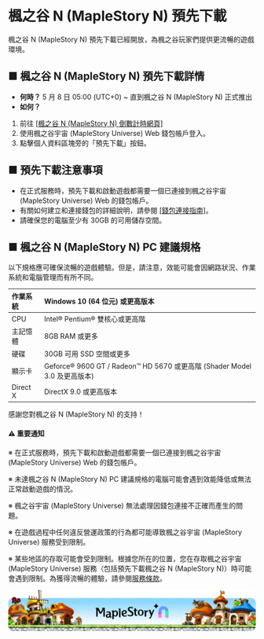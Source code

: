 # 楓之谷 N (MapleStory N) 預先下載

楓之谷 N (MapleStory N) 預先下載已經開放，為楓之谷玩家們提供更流暢的遊戲環境。

## ■ 楓之谷 N (MapleStory N) 預先下載詳情
*   **何時？** 5 月 8 日 05:00 (UTC+0) ~ 直到楓之谷 N (MapleStory N) 正式推出
*   **如何？**
1.  前往 [\[楓之谷 N (MapleStory N) 倒數計時網頁\]](https://msu.io/maplestoryn/launch-countdown)
2.  使用楓之谷宇宙 (MapleStory Universe) Web 錢包帳戶登入。
3.  點擊個人資料區塊旁的「預先下載」按鈕。
## ■ 預先下載注意事項
*   在正式服務時，預先下載和啟動遊戲都需要一個已連接到楓之谷宇宙 (MapleStory Universe) Web 的錢包帳戶。
*   有關如何建立和連接錢包的詳細說明，請參閱 [\[錢包連接指南\]](https://docs.maplestoryn.io/msn-101/learn-more/wallet-connect)。
*   請確保您的電腦至少有 30GB 的可用儲存空間。
## ■ 楓之谷 N (MapleStory N) PC 建議規格

以下規格應可確保流暢的遊戲體驗。但是，請注意，效能可能會因網路狀況、作業系統和電腦管理而有所不同。

| 作業系統 | Windows 10 (64 位元) 或更高版本 |
|:---|:---|
| CPU | Intel® Pentium® 雙核心或更高階 |
| 主記憶體 | 8GB RAM 或更多 |
| 硬碟 | 30GB 可用 SSD 空間或更多 |
| 顯示卡 | Geforce® 9600 GT / Radeon™ HD 5670 或更高階 (Shader Model 3.0 及更高版本) |
| Direct X | DirectX 9.0 或更高版本 |

感謝您對楓之谷 N (MapleStory N) 的支持！

#### ⚠️ 重要通知

※ 在正式服務時，預先下載和啟動遊戲都需要一個已連接到楓之谷宇宙 (MapleStory Universe) Web 的錢包帳戶。

※ 未達楓之谷 N (MapleStory N) PC 建議規格的電腦可能會遇到效能降低或無法正常啟動遊戲的情況。

※ 楓之谷宇宙 (MapleStory Universe) 無法處理因錢包連接不正確而產生的問題。

※ 在遊戲過程中任何違反營運政策的行為都可能導致楓之谷宇宙 (MapleStory Universe) 服務受到限制。

※ 某些地區的存取可能會受到限制。根據您所在的位置，您在存取楓之谷宇宙 (MapleStory Universe) 服務（包括預先下載楓之谷 N (MapleStory N)）時可能會遇到限制。為獲得流暢的體驗，請參閱[服務條款](https://msu.io/policy/terms)。

![](/images/announcement/image_1747236244949_825.png)